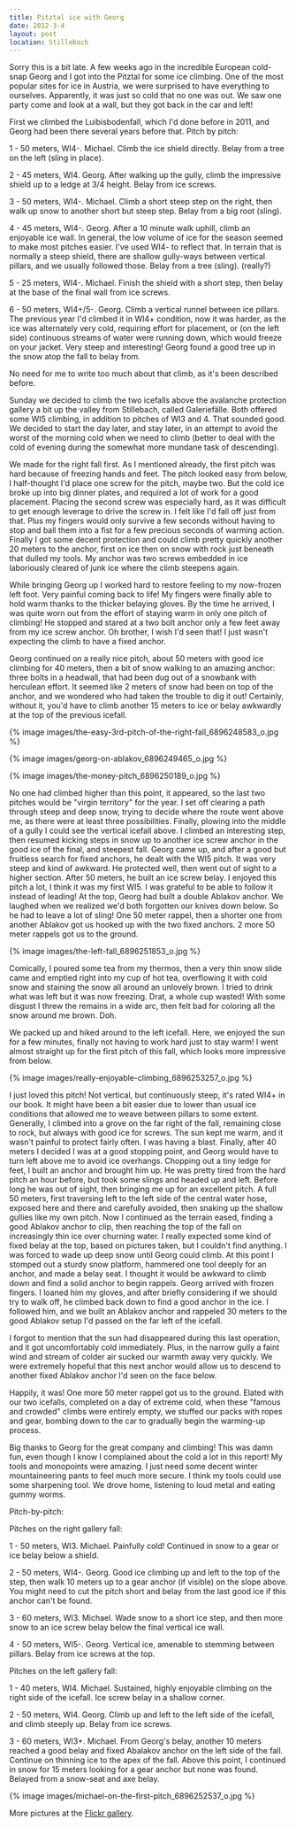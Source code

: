 ```yaml
---
title: Pitztal ice with Georg
date: 2012-3-4
layout: post
location: Stillebach
---
```


Sorry this is a bit late. A few weeks ago in the incredible European cold-snap
Georg and I got into the Pitztal for some ice climbing. One of the most
popular sites for ice in Austria, we were surprised to have everything
to ourselves. Apparently, it was just so cold that no one was out. We saw
one party come and look at a wall, but they got back in the car and left!

  
First we climbed the Luibisbodenfall, which I'd done before in 2011, and
Georg had been there several years before that. Pitch by pitch:

  
1 - 50 meters, WI4-. Michael. Climb the ice shield directly. Belay from a tree on the left (sling in place).

2 - 45 meters, WI4\. Georg. After walking up the gully, climb the impressive shield up to a ledge at 3/4 height. Belay from ice screws.

3 - 50 meters, WI4-. Michael. Climb a short steep step on the right, then walk up snow to another short but steep step. Belay from a big root (sling).

4 - 45 meters, WI4-. Georg. After a 10 minute walk uphill, climb an enjoyable ice wall. In general, the low volume of ice for the season seemed to make most pitches easier. I've used WI4- to reflect that. In terrain that is normally a steep shield, there are shallow gully-ways between vertical pillars, and we usually followed those. Belay from a tree (sling). (really?)

5 - 25 meters, WI4-. Michael. Finish the shield with a short step, then belay at the base of the final wall from ice screws.

6 - 50 meters, WI4+/5-. Georg. Climb a vertical runnel between ice pillars. The previous year I'd climbed it in WI4+ condition, now it was harder, as the ice was alternately very cold, requiring effort for placement, or (on the left side) continuous streams of water were running down, which would freeze on your jacket. Very steep and interesting! Georg found a good tree up in the snow atop the fall to belay from.

  
No need for me to write too much about that climb, as it's been described
before.

  
Sunday we decided to climb the two icefalls above the avalanche protection gallery a bit up the valley from Stillebach, called Galeriefälle. Both offered some WI5 climbing, in addition to pitches of WI3 and 4\. That sounded good. We decided to start the day later, and stay later, in an attempt to avoid the worst of the morning cold when we need to climb (better to deal with the cold of evening during the somewhat more mundane task of descending).

  
We made for the right fall first. As I mentioned already, the first pitch was hard because of freezing hands and feet. The pitch looked easy from below, I half-thought I'd place one screw for the pitch, maybe two. But the cold ice broke up into big dinner plates, and required a lot of work for a good placement. Placing the second screw was especially hard, as it was difficult to get enough leverage to drive the screw in. I felt like I'd fall off just from that. Plus my fingers would only survive a few seconds without having to stop and ball them into a fist for a few precious seconds of warming action. Finally I got some decent protection and could climb pretty quickly another 20 meters to the anchor, first on ice then on snow with rock just beneath that dulled my tools. My anchor was two screws embedded in ice laboriously cleared of junk ice where the climb steepens again.

  
While bringing Georg up I worked hard to restore feeling to my now-frozen left foot. Very painful coming back to life! My fingers were finally able to hold warm thanks to the thicker belaying gloves. By the time he arrived, I was quite worn out from the effort of staying warm in only one pitch of climbing! He stopped and stared at a two bolt anchor only a few feet away from my ice screw anchor. Oh brother, I wish I'd seen that! I just wasn't expecting the climb to have a fixed anchor. 

  
Georg continued on a really nice pitch, about 50 meters with good ice climbing for 40 meters, then a bit of snow walking to an amazing anchor: three bolts in a headwall, that had been dug out of a snowbank with herculean effort. It seemed like 2 meters of snow had been on top of the anchor, and we wondered who had taken the trouble to dig it out! Certainly, without it, you'd have to climb another 15 meters to ice or belay awkwardly at the top of the previous icefall. 

  
{% image images/the-easy-3rd-pitch-of-the-right-fall_6896248583_o.jpg %}

{% image images/georg-on-ablakov_6896249465_o.jpg %}

{% image images/the-money-pitch_6896250189_o.jpg %}

  
No one had climbed higher than this point, it appeared, so the last two pitches would be "virgin territory" for the year. I set off clearing a path through steep and deep snow, trying to decide where the route went above me, as there were at least three possibilities. Finally, plowing into the middle of a gully I could see the vertical icefall above. I climbed an interesting step, then resumed kicking steps in snow up to another ice screw anchor in the good ice of the final, and steepest fall. Georg came up, and after a good but fruitless search for fixed anchors, he dealt with the WI5 pitch. It was very steep and kind of awkward. He protected well, then went out of sight to a higher section. After 50 meters, he built an ice screw belay. I enjoyed this pitch a lot, I think it was my first WI5\. I was grateful to be able to follow it instead of leading! At the top, Georg had built a double Ablakov anchor. We laughed when we realized we'd both forgotten our knives down below. So he had to leave a lot of sling! One 50 meter rappel, then a shorter one from another Ablakov got us hooked up with the two fixed anchors. 2 more 50 meter rappels got us to the ground. 

  
{% image images/the-left-fall_6896251853_o.jpg %}

  
Comically, I poured some tea from my thermos, then a very thin snow slide came and emptied right into my cup of hot tea, overflowing it with cold snow and staining the snow all around an unlovely brown. I tried to drink what was left but it was now freezing. Drat, a whole cup wasted! With some disgust I threw the remains in a wide arc, then felt bad for coloring all the snow around me brown. Doh.

  
We packed up and hiked around to the left icefall. Here, we enjoyed the sun for a few minutes, finally not having to work hard just to stay warm! I went almost straight up for the first pitch of this fall, which looks more impressive from below.

  
{% image images/really-enjoyable-climbing_6896253257_o.jpg %}

  
I just loved this pitch! Not vertical, but continuously steep, it's rated WI4+ in our book. It might have been a bit easier due to lower than usual ice conditions that allowed me to weave between pillars to some extent. Generally, I climbed into a grove on the far right of the fall, remaining close to rock, but always with good ice for screws. The sun kept me warm, and it wasn't painful to protect fairly often. I was having a blast. Finally, after 40 meters I decided I was at a good stopping point, and Georg would have to turn left above me to avoid ice overhangs. Chopping out a tiny ledge for feet, I built an anchor and brought him up. He was pretty tired from the hard pitch an hour before, but took some slings and headed up and left. Before long he was out of sight, then bringing me up for an excellent pitch. A full 50 meters, first traversing left to the left side of the central water hose, exposed here and there and carefully avoided, then snaking up the shallow gullies like my own pitch. Now I continued as the terrain eased, finding a good Ablakov anchor to clip, then reaching the top of the fall on increasingly thin ice over churning water. I really expected some kind of fixed belay at the top, based on pictures taken, but I couldn't find anything. I was forced to wade up deep snow until Georg could climb. At this point I stomped out a sturdy snow platform, hammered one tool deeply for an anchor, and made a belay seat. I thought it would be awkward to climb down and find a solid anchor to begin rappels. Georg arrived with frozen fingers. I loaned him my gloves, and after briefly considering if we should try to walk off, he climbed back down to find a good anchor in the ice. I followed him, and we built an Ablakov anchor and rappeled 30 meters to the good Ablakov setup I'd passed on the far left of the icefall. 

  
I forgot to mention that the sun had disappeared during this last operation, and it got uncomfortably cold immediately. Plus, in the narrow gully a faint wind and stream of colder air sucked our warmth away very quickly. We were extremely hopeful that this next anchor would allow us to descend to another fixed Ablakov anchor I'd seen on the face below.

  
Happily, it was! One more 50 meter rappel got us to the ground. Elated with our two icefalls, completed on a day of extreme cold, when these "famous and crowded" climbs were entirely empty, we stuffed our packs with ropes and gear, bombing down to the car to gradually begin the warming-up process.

  
Big thanks to Georg for the great company and climbing! This was damn fun, even though I know I complained about the cold a lot in this report! My tools and monopoints were amazing. I just need some decent winter mountaineering pants to feel much more secure. I think my tools could use some sharpening tool. We drove home, listening to loud metal and eating gummy worms.

  
Pitch-by-pitch:

  
Pitches on the right gallery fall:

  
1 - 50 meters, WI3\. Michael. Painfully cold! Continued in snow to a gear or ice belay below a shield.

2 - 50 meters, WI4-. Georg. Good ice climbing up and left to the top of the step, then walk 10 meters up to a gear anchor (if visible) on the slope above. You might need to cut the pitch short and belay from the last good ice if this anchor can't be found.

3 - 60 meters, WI3\. Michael. Wade snow to a short ice step, and then more snow to an ice screw belay below the final vertical ice wall.

4 - 50 meters, WI5-. Georg. Vertical ice, amenable to stemming between pillars. Belay from ice screws at the top.

  
Pitches on the left gallery fall:

  
1 - 40 meters, WI4\. Michael. Sustained, highly enjoyable climbing on the right side of the icefall. Ice screw belay in a shallow corner.

2 - 50 meters, WI4\. Georg. Climb up and left to the left side of the icefall, and climb steeply up. Belay from ice screws.

3 - 60 meters, WI3+. Michael. From Georg's belay, another 10 meters reached a good belay and fixed Abalakov anchor on the left side of the fall. Continue on thinning ice to the apex of the fall. Above this point, I continued in snow for 15 meters looking for a gear anchor but none was found. Belayed from a snow-seat and axe belay.

  
{% image images/michael-on-the-first-pitch_6896252537_o.jpg %}

  
More pictures at the [Flickr gallery](https://www.flickr.com/photos/ripsawridge/sets/72157629369609729/).
